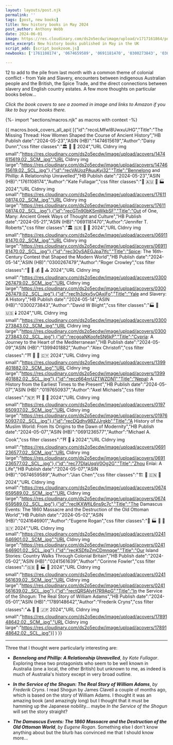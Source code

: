 ```yaml
---
layout: layouts/post.njk
permalink: ''
tags: [post, new books]
title: New history books in May 2024
post_author: Anthony Webb
date: 2024-06-01
image: https://res.cloudinary.com/ds2o5ecdw/image/upload/v1717161864/posts/May2024_newhistorybooks.jpg
meta_excerpt: New history books published in May in the UK
script_add: [script_bookzoom.js]
newbooks: ['1761108174', '0674659589', '0691181470', '0300273843', '0300267479', '1474615619']

---
```

12 to add to the pile from last month with a common theme of colonial conflict - from Yale and Slavery, encounters between indigenous Australian people and the British, the Spice Trade, and the direct connections between slavery and English country estates. A few more thoughts on particular books below...

_Click the book covers to see a zoomed in image and links to Amazon if you like to buy your books there._

{%- import "sections/macros.njk" as macros with context -%}

{{ macros.book_covers_all_api(
[{"id":"recoLMfwl8UwxuUHG","Title":"The Missing Thread: How Women Shaped the Course of Ancient History","HB Publish date":"2024-05-23","ASIN (HB)":"1474615619","Author":"Daisy Dunn","css filter classes":"🏛️ 🥐 👑 2024","URL Cldnry img small":"https://res.cloudinary.com/ds2o5ecdw/image/upload/acovers/1474615619.02._SCM_.jpg","URL Cldnry img large":"https://res.cloudinary.com/ds2o5ecdw/image/upload/acovers/1474615619.02._SCL_.jpg"},{"id":"recVAUozPAuuKyi32","Title":"Bennelong and Phillip: A Relationship Unravelled","HB Publish date":"2024-05-23","ASIN (HB)":"1761108174","Author":"Kate Fullagar","css filter classes":"🍤 🇦🇺 🚽 🏭 2024","URL Cldnry img small":"https://res.cloudinary.com/ds2o5ecdw/image/upload/acovers/1761108174.02._SCM_.jpg","URL Cldnry img large":"https://res.cloudinary.com/ds2o5ecdw/image/upload/acovers/1761108174.02._SCL_.jpg"},{"id":"recGTn90bKSmWkbSF","Title":"Out of One, Many: Ancient Greek Ways of Thought and Culture","HB Publish date":"2024-05-21","ASIN (HB)":"0691181470","Author":"Jennifer T. Roberts","css filter classes":"🏛️ 🇬🇷 🥐 🚽 2024","URL Cldnry img small":"https://res.cloudinary.com/ds2o5ecdw/image/upload/acovers/0691181470.02._SCM_.jpg","URL Cldnry img large":"https://res.cloudinary.com/ds2o5ecdw/image/upload/acovers/0691181470.02._SCL_.jpg"},{"id":"rec3OySAEGJpa7Ifc","Title":"Spice: The 16th-Century Contest that Shaped the Modern World","HB Publish date":"2024-05-14","ASIN (HB)":"0300267479","Author":"Roger Crowley","css filter classes":"🥐 🍜 💰 👑 ⛪ 2024","URL Cldnry img small":"https://res.cloudinary.com/ds2o5ecdw/image/upload/acovers/0300267479.02._SCM_.jpg","URL Cldnry img large":"https://res.cloudinary.com/ds2o5ecdw/image/upload/acovers/0300267479.02._SCL_.jpg"},{"id":"rec1h3zky5yOAxjFo","Title":"Yale and Slavery: A History","HB Publish date":"2024-05-14","ASIN (HB)":"0300273843","Author":"David W Blight","css filter classes":"🏭 🍔 🇺🇸 🕯️ 2024","URL Cldnry img small":"https://res.cloudinary.com/ds2o5ecdw/image/upload/acovers/0300273843.02._SCM_.jpg","URL Cldnry img large":"https://res.cloudinary.com/ds2o5ecdw/image/upload/acovers/0300273843.02._SCL_.jpg"},{"id":"recgoaNKoofeSN6kP","Title":"Cypria: A Journey to the Heart of the Mediterranean","HB Publish date":"2024-05-09","ASIN (HB)":"1399401882","Author":"Alex Christofi","css filter classes":"⛩️ 🥐 👑 🇨🇾 2024","URL Cldnry img small":"https://res.cloudinary.com/ds2o5ecdw/image/upload/acovers/1399401882.02._SCM_.jpg","URL Cldnry img large":"https://res.cloudinary.com/ds2o5ecdw/image/upload/acovers/1399401882.02._SCL_.jpg"},{"id":"recz664nrUZTWZDN1","Title":"Nepal: A History from the Earliest Times to the Present","HB Publish date":"2024-05-07","ASIN (HB)":"0197650937","Author":"Axel Michaels","css filter classes":"🇳🇵 ⛩️ 🍜 👑 2024","URL Cldnry img small":"https://res.cloudinary.com/ds2o5ecdw/image/upload/acovers/0197650937.02._SCM_.jpg","URL Cldnry img large":"https://res.cloudinary.com/ds2o5ecdw/image/upload/acovers/0197650937.02._SCL_.jpg"},{"id":"recDQdhv9BZJJrgkb","Title":"A History of the Muslim World: From Its Origins to the Dawn of Modernity","HB Publish date":"2024-05-07","ASIN (HB)":"0691236577","Author":"Michael A. Cook","css filter classes":"⛩️ 🍭 🕯️ 2024","URL Cldnry img small":"https://res.cloudinary.com/ds2o5ecdw/image/upload/acovers/0691236577.02._SCM_.jpg","URL Cldnry img large":"https://res.cloudinary.com/ds2o5ecdw/image/upload/acovers/0691236577.02._SCL_.jpg"},{"id":"rec77DIaUqqV0Og2G","Title":"Zhou Enlai: A Life","HB Publish date":"2024-05-07","ASIN (HB)":"0674659589","Author":"Jian Chen","css filter classes":"🏗️ 🍜 🇨🇳 👑 2024","URL Cldnry img small":"https://res.cloudinary.com/ds2o5ecdw/image/upload/acovers/0674659589.02._SCM_.jpg","URL Cldnry img large":"https://res.cloudinary.com/ds2o5ecdw/image/upload/acovers/0674659589.02._SCL_.jpg"},{"id":"recIKXWfjL6ns9c7c","Title":"The Damascus Events: The 1860 Massacre and the Destruction of the Old Ottoman World","HB Publish date":"2024-05-02","ASIN (HB)":"0241646901","Author":"Eugene Rogan","css filter classes":"🍜 🏭 🚽 👑 🇸🇾 2024","URL Cldnry img small":"https://res.cloudinary.com/ds2o5ecdw/image/upload/acovers/0241646901.02._SCM_.jpg","URL Cldnry img large":"https://res.cloudinary.com/ds2o5ecdw/image/upload/acovers/0241646901.02._SCL_.jpg"},{"id":"recKSDfpZmCDmnqge","Title":"Our Island Stories: Country Walks Through Colonial Britain","HB Publish date":"2024-05-02","ASIN (HB)":"0241561639","Author":"Corinne Fowler","css filter classes":"🇬🇧 🥐 🏭 🚽 2024","URL Cldnry img small":"https://res.cloudinary.com/ds2o5ecdw/image/upload/acovers/0241561639.02._SCM_.jpg","URL Cldnry img large":"https://res.cloudinary.com/ds2o5ecdw/image/upload/acovers/0241561639.02._SCL_.jpg"},{"id":"rectQRSAIyH7R9ApG","Title":"In the Service of the Shogun: The Real Story of William Adams","HB Publish date":"2024-05-01","ASIN (HB)":"1789148642","Author":"Frederik Cryns","css filter classes":"⛪ 🍜 🚽 🇯🇵 2024","URL Cldnry img small":"https://res.cloudinary.com/ds2o5ecdw/image/upload/acovers/1789148642.02._SCM_.jpg","URL Cldnry img large":"https://res.cloudinary.com/ds2o5ecdw/image/upload/acovers/1789148642.02._SCL_.jpg"}]
) }}

---

Three that I thought were particularly interesting are:

- ___Bennelong and Phillip: A Relationship Unravelled___, _by Kate Fullagar_. Exploring these two protagonists who seem to be well known in Australia (one a local, the other British) but unknown to me, as indeed is much of Australia's history except in very broad outline.

- ___In the Service of the Shogun: The Real Story of William Adams___, _by Frederik Cryns_. I read Shogun by James Clavell a couple of months ago, which is based on the story of William Adams. I thought it was an amazing book (and amazingly long) but I thought that it must be hamming up the Japanese nobility... maybe _In the Service of the Shogun_ will set the story straight?


- ___The Damascus Events: The 1860 Massacre and the Destruction of the Old Ottoman World___, _by Eugene Rogan_. Something else I don't know anything about but the blurb has convinced me that I should know more...